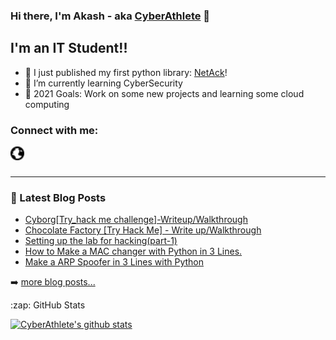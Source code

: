 ### Hi there, I'm Akash - aka [CyberAthlete][website] 👋


## I'm an IT Student!!

- 🔭 I just published my first python library: [NetAck][course]!
- 🌱 I’m currently learning CyberSecurity
- 🥅 2021 Goals: Work on some new projects and learning some cloud computing

### Connect with me:

[<img align="left" alt="codeSTACKr.com" width="22px" src="https://raw.githubusercontent.com/iconic/open-iconic/master/svg/globe.svg" />][website]
<br />
<br />


---

### 📕 Latest Blog Posts

<!-- BLOG-POST-LIST:START -->
- [Cyborg[Try_hack me challenge]-Writeup/Walkthrough](https://e4o4.blogspot.com/2021/01/cyborgtryhack-me-challenge.html)
- [Chocolate Factory [Try Hack Me] - Write up/Walkthrough](https://e4o4.blogspot.com/2021/01/chocolate-factory-try-hack-me-write.html)
- [Setting up the lab for hacking(part-1)](https://e4o4.blogspot.com/2020/11/blog-post.html)
- [How to Make a MAC changer with Python in 3 Lines.](https://e4o4.blogspot.com/2020/12/how-to-make-mac-changer-with-python-in.html)
- [Make a ARP Spoofer in 3 Lines with Python](https://e4o4.blogspot.com/2020/11/make-arp-spoofer-in-3-lines-with-python.html)
<!-- BLOG-POST-LIST:END -->

➡️ [more blog posts...](https://e4o4.blogspot.com//)


</details>
  
  
  <summary>:zap: GitHub Stats</summary>
  
  [![CyberAthlete's github stats](https://github-readme-stats.vercel.app/api?username=cyberathlete&hide=contribs,prs&show_icons=true&theme=radical)](https://github.com//github-readme-stats)

[website]: https://www.e4o4.blogspot.com//
[course]: https://pypi.org/project/netack/
